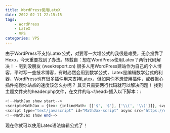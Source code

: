 ```yaml
---
title: WordPress使用LateX
date: 2022-02-11 22:15:15
tags:
    - WordPress
    - LateX
    - VPS
categories: VPS
---
```

由于WordPress不支持Latex公式，对要写一大堆公式的我很是难受，无奈投靠了Hexo，今天重要找到了办法。转载自：想在WordPress使用Latex？两行代码解决！ - 宅到没朋友 (weekreport.cn)
很多人用WordPress建站作为自己的个人博客，平时写一些技术博客，有时必然会用到数学公式，Latex是编辑数学公式的利器，WordPress也有很多插件用来支持Latex，但如果你不想使用插件，或者担心插件拖慢你站点的速度该怎么办呢？
其实只需要两行代码就可以解决问题！
找到主题文件夹的header.php文件，在文件的<head>与<\head>插入以下脚本：:
```php
<!--MathJax show start-->
<script>MathJax = {tex: {inlineMath: [['$', '$'], ['\\(', '\\)']]}, svg: {fontCache: 'global'}};</script>
<script type="text/javascript" id="MathJax-script" async src="https://cdn.jsdelivr.net/npm/mathjax@3/es5/tex-svg.js"></script>
<!--MathJax show end-->
```
现在你就可以使用Latex语法编辑公式了！
